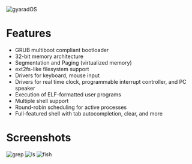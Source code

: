 ![gyaradOS](http://i.imgur.com/pAnzXzc.png)

# Features
* GRUB multiboot compliant bootloader
* 32-bit memory architecture
* Segmentation and Paging (virtualized memory)
* ext2fs-like filesystem support
* Drivers for keyboard, mouse input
* Drivers for real time clock, programmable interrupt controller, and PC speaker
* Execution of ELF-formatted user programs
* Multiple shell support
* Round-robin scheduling for active processes
* Full-featured shell with tab autocompletion, clear, and more

# Screenshots
![grep](http://i.imgur.com/MUkjJ2e.png)
![ls](http://i.imgur.com/2huYQ76.png)
![fish](http://i.imgur.com/hBcEpk7.png)
